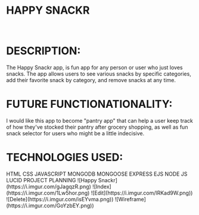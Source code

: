 <h1>HAPPY SNACKR</h1>
<br>
<h1>DESCRIPTION:</h1> 
The Happy Snackr app, is fun app for any person or user who just loves snacks. The app allows users to see various snacks by specific categories, add their favorite snack by category, and remove snacks at any time. 
  <br>
<h1>FUTURE FUNCTIONATIONALITY:</h1>
I would like this app to become "pantry app" that can help a user keep track of how they've stocked their pantry after grocery shopping, as well as fun snack selector for users who might be a little indecisive.
<h1>TECHNOLOGIES USED:</h1>
HTML
CSS
JAVASCRIPT
MONGODB
MONGOOSE
EXPRESS
EJS
NODE JS
LUCID PROJECT PLANNING
![Happy Snackr](https://i.imgur.com/gJagqzR.png)
![Index](https://i.imgur.com/1Lw5hor.png)
![Edit](https://i.imgur.com/lRKad9W.png))
![Delete](https://i.imgur.com/isEYvma.png))
![Wireframe](https://i.imgur.com/GoYzbEY.png))

